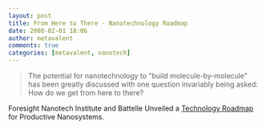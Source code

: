 ```yaml
---
layout: post
title: From Here to There - Nanotechnology Roadmap
date: 2008-02-01 18:06
author: metavalent
comments: true
categories: [metavalent, nanotech]
---
```

<blockquote>The potential for nanotechnology to "build molecule-by-molecule" has been greatly discussed with one question invariably being asked: How do we get from here to there?</blockquote>Foresight Nanotech Institute and Battelle Unveiled a <a href="http://www.foresight.org/cms/press_center/282">Technology Roadmap</a> for Productive Nanosystems.
